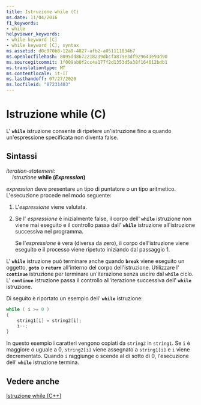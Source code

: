 ```yaml
---
title: Istruzione while (C)
ms.date: 11/04/2016
f1_keywords:
- while
helpviewer_keywords:
- while keyword [C]
- while keyword [C], syntax
ms.assetid: d0c970b8-12a9-4827-afb2-a051111834b7
ms.openlocfilehash: 8095dd8672218239dbcfa879e3df929643e93d90
ms.sourcegitcommit: 1f009ab0f2cc4a177f2d1353d5a38f164612bdb1
ms.translationtype: MT
ms.contentlocale: it-IT
ms.lasthandoff: 07/27/2020
ms.locfileid: "87231403"
---
```

# <a name="while-statement-c"></a>Istruzione while (C)

L' **`while`** istruzione consente di ripetere un'istruzione fino a quando un'espressione specificata non diventa false.

## <a name="syntax"></a>Sintassi

*iteration-statement*:<br/>
&nbsp;&nbsp;&nbsp;&nbsp;*istruzione* **while (***Expression***)**      

*expression* deve presentare un tipo di puntatore o un tipo aritmetico. L'esecuzione procede nel modo seguente:

1. L'*espressione* viene valutata.

1. Se l' *espressione* è inizialmente false, il corpo dell' **`while`** istruzione non viene mai eseguito e il controllo passa dall' **`while`** istruzione all'istruzione successiva nel programma.

   Se l'*espressione* è vera (diversa da zero), il corpo dell'istruzione viene eseguito e il processo viene ripetuto iniziando dal passaggio 1.

L' **`while`** istruzione può terminare anche quando **`break`** viene eseguito un oggetto, **`goto`** o **`return`** all'interno del corpo dell'istruzione. Utilizzare l' **`continue`** istruzione per terminare un'iterazione senza uscire dal **`while`** ciclo. L' **`continue`** istruzione passa il controllo all'iterazione successiva dell' **`while`** istruzione.

Di seguito è riportato un esempio dell' **`while`** istruzione:

```C
while ( i >= 0 )
{
    string1[i] = string2[i];
    i--;
}
```

In questo esempio i caratteri vengono copiati da `string2` in `string1`. Se `i` è maggiore o uguale a 0, `string2[i]` viene assegnato a `string1[i]` e `i` viene decrementato. Quando `i` raggiunge o scende al di sotto di 0, l'esecuzione dell' **`while`** istruzione termina.

## <a name="see-also"></a>Vedere anche

[Istruzione while (C++)](../cpp/while-statement-cpp.md)

